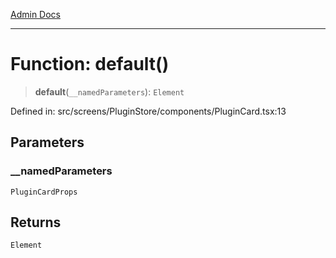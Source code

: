 [Admin Docs](/)

***

# Function: default()

> **default**(`__namedParameters`): `Element`

Defined in: src/screens/PluginStore/components/PluginCard.tsx:13

## Parameters

### \_\_namedParameters

`PluginCardProps`

## Returns

`Element`
